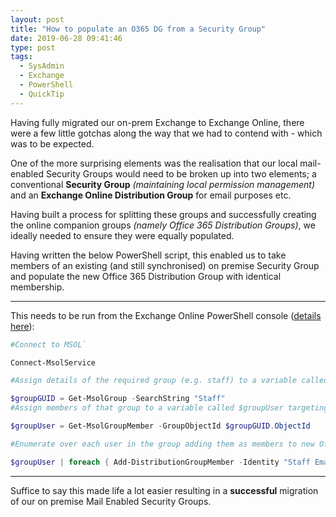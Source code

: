 ```yaml
---
layout: post
title: "How to populate an O365 DG from a Security Group"
date: 2019-06-28 09:41:46
type: post
tags:
  - SysAdmin
  - Exchange
  - PowerShell
  - QuickTip
---
```


Having fully migrated our on-prem Exchange to Exchange Online, there were a few little gotchas along the way that we had to contend with - which was to be expected.

One of the more surprising elements was the realisation that our local mail-enabled Security Groups would need to be broken up into two elements; a conventional **Security Group** _(maintaining local permission management)_ and an **Exchange Online Distribution Group** for email purposes etc.

Having built a process for splitting these groups and successfully creating the online companion groups _(namely Office 365 Distribution Groups)_, we ideally needed to ensure they were equally populated.

Having written the below PowerShell script, this enabled us to take members of an existing (and still synchronised) on premise Security Group and populate the new Office 365 Distribution Group with identical membership.

---

This needs to be run from the Exchange Online PowerShell console ([details here](https://docs.microsoft.com/en-us/powershell/exchange/exchange-online/connect-to-exchange-online-powershell/mfa-connect-to-exchange-online-powershell?view=exchange-ps#what-do-you-need-to-know-before-you-begin "Exchange Online PowerShell ")):

```PowerShell
#Connect to MSOL`

Connect-MsolService

#Assign details of the required group (e.g. staff) to a variable called $groupGUID`

$groupGUID = Get-MsolGroup -SearchString "Staff"
#Assign members of that group to a variable called $groupUser targeting the group ID`

$groupUser = Get-MsolGroupMember -GroupObjectId $groupGUID.ObjectId

#Enumerate over each user in the group adding them as members to new Office 365 Distribution group`

$groupUser | foreach { Add-DistributionGroupMember -Identity "Staff Email" -Member $_.EmailAddress }
```

---

Suffice to say this made life a lot easier resulting in a **successful** migration of our on premise Mail Enabled Security Groups.
